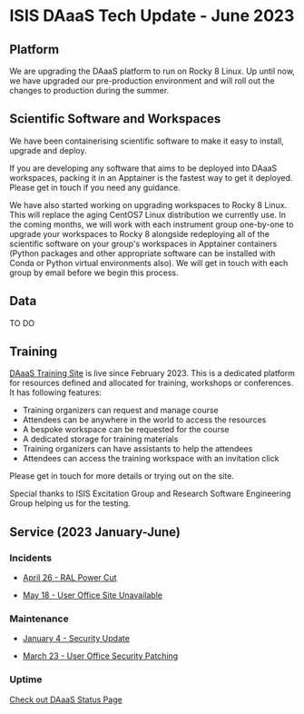 # ISIS DAaaS Tech Update - June 2023

## Platform
We are upgrading the DAaaS platform to run on Rocky 8 Linux. Up until now, we have upgraded our pre-production environment and will roll out the changes to production during the summer.

## Scientific Software and Workspaces
We have been containerising scientific software to make it easy to install, upgrade and deploy. 

If you are developing any software that aims to be deployed into DAaaS workspaces, packing it in an Apptainer is the fastest way to get it deployed. Please get in touch if you need any guidance.

We have also started working on upgrading workspaces to Rocky 8 Linux. This will replace the aging CentOS7 Linux distribution we currently use. In the coming months, we will work with each instrument group one-by-one to upgrade your workspaces to Rocky 8 alongside redeploying all of the scientific software on your group's workspaces in Apptainer containers (Python packages and other appropriate software can be installed with Conda or Python virtual environments also). We will get in touch with each group by email before we begin this process.

## Data
TO DO


## Training

[DAaaS Training Site](https://training.analysis.stfc.ac.uk/) is live since February 2023. This is a dedicated platform for resources defined and allocated for training, workshops or conferences. It has following features:

- Training organizers can request and manage course
- Attendees can be anywhere in the world to access the resources
- A bespoke workspace can be requested for the course
- A dedicated storage for training materials
- Training organizers can have assistants to help the attendees
- Attendees can access the training workspace with an invitation click

Please get in touch for more details or trying out on the site.

Special thanks to ISIS Excitation Group and Research Software Engineering Group helping us for the testing.

## Service (2023 January-June)

### Incidents

- [April 26 - RAL Power Cut](https://daaas.statuspage.io/incidents/zfmjygvgv7pt)

- [May 18 - User Office Site Unavailable](https://daaas.statuspage.io/incidents/l6td526zkx1d)

### Maintenance

- [January 4 - Security Update](https://daaas.statuspage.io/incidents/pcb6f1bpszv6)

- [March 23 - User Office Security Patching](https://daaas.statuspage.io/incidents/97yrj52wnhkq)

### Uptime
[Check out DAaaS Status Page ](https://daaas.statuspage.io/uptime/wx9ylxz0swdh?page=1)



